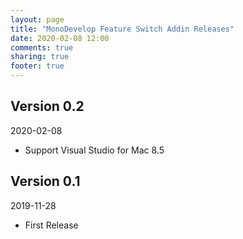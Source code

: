 ```yaml
---
layout: page
title: "MonoDevelop Feature Switch Addin Releases"
date: 2020-02-08 12:00
comments: true
sharing: true
footer: true
---
```


## Version 0.2

2020-02-08

 * Support Visual Studio for Mac 8.5

## Version 0.1

2019-11-28

 * First Release
 
